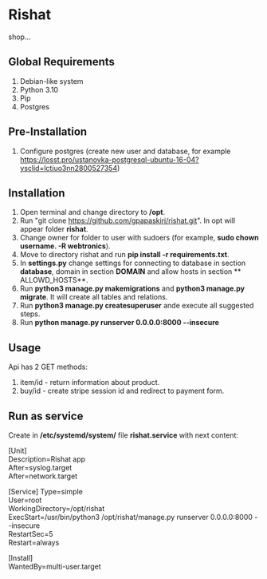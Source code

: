 # Rishat

shop...

## Global Requirements

1. Debian-like system
2. Python 3.10
3. Pip
4. Postgres

## Pre-Installation

1. Configure postgres (create new user and database, for
   example https://losst.pro/ustanovka-postgresql-ubuntu-16-04?ysclid=lctjuo3nn2800527354)

## Installation

1. Open terminal and change directory to **/opt**.
2. Run "git clone https://github.com/gpapaskiri/rishat.git". In opt will appear folder **rishat**.
3. Change owner for folder to user with sudoers (for example, **sudo chown username. -R webtronics**).
4. Move to directory rishat and run **pip install -r requirements.txt**.
5. In **settings.py** change settings for connecting to database in section **database**, domain in section **DOMAIN**
   and allow hosts in section **
   ALLOWD_HOSTS**.
6. Run **python3 manage.py makemigrations** and **python3 manage.py migrate**. It will create all tables and relations.
7. Run **python3 manage.py createsuperuser** ande execute all suggested steps.
8. Run **python manage.py runserver 0.0.0.0:8000 --insecure**

## Usage

Api has 2 GET methods:

1. item/id - return information about product.
2. buy/id - create stripe session id and redirect to payment form.

## Run as service

Create in **/etc/systemd/system/** file **rishat.service** with next content:

[Unit]\
Description=Rishat app\
After=syslog.target\
After=network.target

[Service]
Type=simple\
User=root\
WorkingDirectory=/opt/rishat\
ExecStart=/usr/bin/python3 /opt/rishat/manage.py runserver 0.0.0.0:8000 --insecure\
RestartSec=5\
Restart=always

[Install]\
WantedBy=multi-user.target


